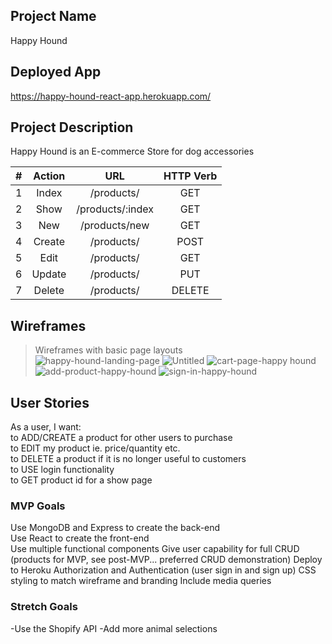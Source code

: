 ## Project Name
Happy Hound 

## Deployed App
https://happy-hound-react-app.herokuapp.com/

## Project Description
Happy Hound is an E-commerce Store for dog accessories


|#|Action|URL|HTTP Verb|
|:---:|:---:|:---:|:---:|
|1| Index | /products/ | GET |
|2| Show | /products/:index | GET |
|3| New | /products/new| GET |
|4| Create | /products/ | POST |
|5| Edit | /products/ | GET |
|6| Update | /products/ | PUT |
|7| Delete | /products/ | DELETE |

## Wireframes
> Wireframes with basic page layouts<br />
![happy-hound-landing-page](https://media.git.generalassemb.ly/user/42924/files/9c87ef30-efcb-4c2a-910d-a029e1735f2b)
![Untitled](https://media.git.generalassemb.ly/user/42924/files/6b1ec971-a718-4c95-8196-cc34c44aec3e)
![cart-page-happy hound](https://media.git.generalassemb.ly/user/42924/files/e6949693-7bbc-4494-a557-e325dd112e1b)
![add-product-happy-hound](https://media.git.generalassemb.ly/user/42924/files/e8ea500d-7db1-4c6a-9397-326ef036c1de)
![sign-in-happy-hound](https://media.git.generalassemb.ly/user/42924/files/e264fe5a-20e5-45e5-91a0-dbb78575a1a9)




## User Stories
As a user, I want:
<br>
to ADD/CREATE a product for other users to purchase
<br>
to EDIT my product ie. price/quantity etc.
<br>
to DELETE a product if it is no longer useful to customers
<br>
to USE login functionality
<br>
to GET product id for a show page

### MVP Goals
Use MongoDB and Express to create the back-end <br>
Use React to create the front-end <br>
Use multiple functional components
Give user capability for full CRUD (products for MVP, see post-MVP... preferred CRUD demonstration)
Deploy to Heroku
Authorization and Authentication (user sign in and sign up)
CSS styling to match wireframe and branding
Include media queries


### Stretch Goals
-Use the Shopify API 
-Add more animal selections 
